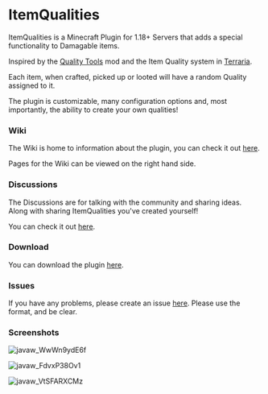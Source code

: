 # ItemQualities

ItemQualities is a Minecraft Plugin for 1.18+ Servers that adds a special functionality to Damagable items.

Inspired by the [Quality Tools](https://www.curseforge.com/minecraft/mc-mods/quality-tools) mod and the Item Quality
system in [Terraria](https://store.steampowered.com/app/105600/Terraria/).

Each item, when crafted, picked up or looted will have a random Quality assigned to it.

The plugin is customizable, many configuration options and, most importantly, the ability to create your own qualities!

### Wiki

The Wiki is home to information about the plugin, you can check it
out [here](https://github.com/Steel-Dev/ItemQualities/wiki).

Pages for the Wiki can be viewed on the right hand side.

### Discussions

The Discussions are for talking with the community and sharing ideas. Along with sharing ItemQualities you've created
yourself!

You can check it out [here](https://github.com/Steel-Dev/ItemQualities/discussions).

### Download

You can download the plugin [here](https://www.spigotmc.org/resources/item-qualities.102350/).

### Issues

If you have any problems, please create an issue [here](https://github.com/Steel-Dev/ItemQualities/issues). Please use
the format, and be clear.

### Screenshots

![javaw_WwWn9ydE6f](https://user-images.githubusercontent.com/12509016/174690417-1ca9ef5b-dd1d-4701-93d4-29f3b25ec05b.png)

![javaw_FdvxP38Ov1](https://user-images.githubusercontent.com/12509016/174690424-ff19c0ab-4822-4d40-916d-31d2d71758d4.png)

![javaw_VtSFARXCMz](https://user-images.githubusercontent.com/12509016/174690426-695f7702-1c33-48ff-b988-ab91390c4680.png)

